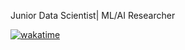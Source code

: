 Junior Data Scientist| ML/AI Researcher 


[![wakatime](https://wakatime.com/badge/user/5d1df856-5caf-462e-8773-1d71e10654da.svg)](https://wakatime.com/@5d1df856-5caf-462e-8773-1d71e10654da)
